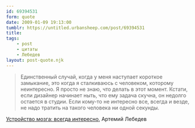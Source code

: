 ```yaml
---
id: 69394531
form: quote
date: 2009-01-09 19:13:00
tumblr: https://untitled.urbansheep.com/post/69394531
title: 
tags:
    - post
    - цитаты
    - Лебедев
layout: post-quote.njk
---
```


<blockquote>
Единственный случай, когда у меня наступает короткое замыкание, это когда я сталкиваюсь с человеком, которому неинтересно. Я просто не знаю, что делать в этот момент. Кстати, если дизайнер начинает ныть, что ему задача скучна, он недолго остается в студии. Если кому-то не интересно все, всегда и везде, не надо тратить на такого человека ни одной секунды.
</blockquote>

<a href="http://tema.livejournal.com/247792.html?mode=reply">Устройство мозга: всегда интересно</a>, Артемий Лебедев
